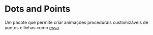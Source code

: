 # Dots and Points

Um pacote que permite criar animações procedurais customizáveis de pontos e linhas como [essa](https://luciocarvalhodev.github.io/dots/).
